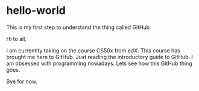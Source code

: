 # hello-world
This is my first step to understand the thing called GitHub

Hi to all,

I am currentlty taking on the course CS50x from edX. This course has brought me here to GitHub.
Just reading the introductory guide to GitHub. I am obsessed with programming nowadays. Lets see how this GitHub thing goes.

Bye for now.
